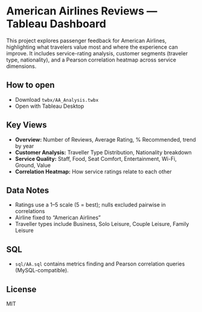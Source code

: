 # American Airlines Reviews — Tableau Dashboard

This project explores passenger feedback for American Airlines, highlighting what travelers value most and where the experience can improve. It includes service-rating analysis, customer segments (traveler type, nationality), and a Pearson correlation heatmap across service dimensions.

## How to open
- Download `twbx/AA_Analysis.twbx`
- Open with Tableau Desktop

## Key Views
- **Overview:** Number of Reviews, Average Rating, % Recommended, trend by year
- **Customer Analysis:** Traveller Type Distribution, Nationality breakdown
- **Service Quality:** Staff, Food, Seat Comfort, Entertainment, Wi-Fi, Ground, Value
- **Correlation Heatmap:** How service ratings relate to each other

## Data Notes
- Ratings use a 1–5 scale (5 = best); nulls excluded pairwise in correlations
- Airline fixed to “American Airlines”
- Traveller types include Business, Solo Leisure, Couple Leisure, Family Leisure

## SQL
- `sql/AA.sql` contains metrics finding and Pearson correlation queries (MySQL-compatible).

## License
MIT